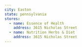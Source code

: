 ```yaml
---
city: Easton
state: pennsylvania
stores:
  - name: Essence of Health
    address: 3615 Nicholas Street
  - name: Nutrition Herbs & Diet
    address: 3615 Nicholas Street
---
```

